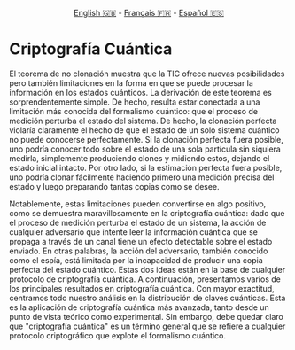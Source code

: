 <p style="text-align: center;">
    <a id="linken" href="../../../../en/content/index.html">English &#x1F1EC;&#x1F1E7;</a> - 
    <a id="linkfr" href="../../../../fr/content/index.html">Français &#x1F1EB;&#x1F1F7;</a> - 
    <a id="linkes" href="../../../../es/content/index.html">Español &#x1F1EA;&#x1F1F8;</a>
</p>
<script>
    currentPage = window.location.href;
    beforeLang = currentPage.slice(0, currentPage.indexOf("content") - 3);
    afterLang = currentPage.slice(currentPage.indexOf("content"));
    document.getElementById("linken").href = beforeLang + "en/" + afterLang;
    document.getElementById("linkfr").href = beforeLang + "fr/" + afterLang;
    document.getElementById("linkes").href = beforeLang + "es/" + afterLang;
</script>


# Criptografía Cuántica 

El teorema de no clonación muestra que la TIC ofrece nuevas posibilidades pero también limitaciones en la forma en que se puede procesar la información en los estados cuánticos. La derivación de este teorema es sorprendentemente simple. De hecho, resulta estar conectada a una limitación más conocida del formalismo cuántico: que el proceso de medición perturba el estado del sistema. De hecho, la clonación perfecta violaría claramente el hecho de que el estado de un solo sistema cuántico no puede conocerse perfectamente. Si la clonación perfecta fuera posible, uno podría conocer todo sobre el estado de una sola partícula sin siquiera medirla, simplemente produciendo clones y midiendo estos, dejando el estado inicial intacto. Por otro lado, si la estimación perfecta fuera posible, uno podría clonar fácilmente haciendo primero una medición precisa del estado y luego preparando tantas copias como se desee.

Notablemente, estas limitaciones pueden convertirse en algo positivo, como se demuestra maravillosamente en la criptografía cuántica: dado que el proceso de medición perturba el estado de un sistema, la acción de cualquier adversario que intente leer la información cuántica que se propaga a través de un canal tiene un efecto detectable sobre el estado enviado. En otras palabras, la acción del adversario, también conocido como el espía, está limitada por la incapacidad de producir una copia perfecta del estado cuántico. Estas dos ideas están en la base de cualquier protocolo de criptografía cuántica. A continuación, presentamos varios de los principales resultados en criptografía cuántica. Con mayor exactitud, centramos todo nuestro análisis en la distribución de claves cuánticas. Esta es la aplicación de criptografía cuántica más avanzada, tanto desde un punto de vista teórico como experimental. Sin embargo, debe quedar claro que "criptografía cuántica" es un término general que se refiere a cualquier protocolo criptográfico que explote el formalismo cuántico.